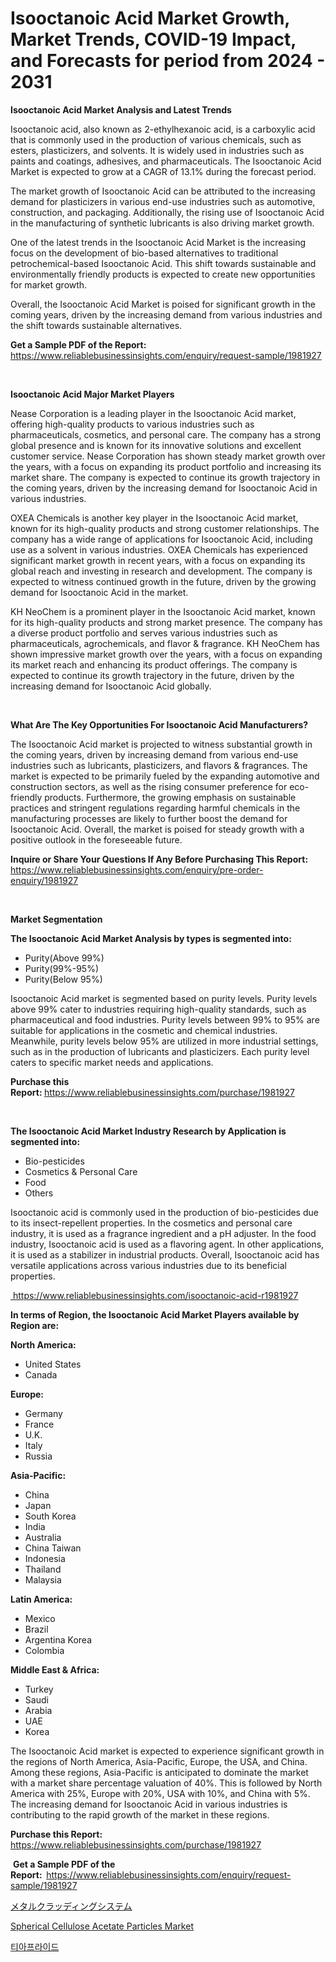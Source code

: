 <p><h1>Isooctanoic Acid Market Growth, Market Trends, COVID-19 Impact, and Forecasts for period from 2024 - 2031</h1></p><p><strong>Isooctanoic Acid Market Analysis and Latest Trends</strong></p>
<p><p>Isooctanoic acid, also known as 2-ethylhexanoic acid, is a carboxylic acid that is commonly used in the production of various chemicals, such as esters, plasticizers, and solvents. It is widely used in industries such as paints and coatings, adhesives, and pharmaceuticals. The Isooctanoic Acid Market is expected to grow at a CAGR of 13.1% during the forecast period.</p><p>The market growth of Isooctanoic Acid can be attributed to the increasing demand for plasticizers in various end-use industries such as automotive, construction, and packaging. Additionally, the rising use of Isooctanoic Acid in the manufacturing of synthetic lubricants is also driving market growth.</p><p>One of the latest trends in the Isooctanoic Acid Market is the increasing focus on the development of bio-based alternatives to traditional petrochemical-based Isooctanoic Acid. This shift towards sustainable and environmentally friendly products is expected to create new opportunities for market growth.</p><p>Overall, the Isooctanoic Acid Market is poised for significant growth in the coming years, driven by the increasing demand from various industries and the shift towards sustainable alternatives.</p></p>
<p><strong>Get a Sample PDF of the Report:&nbsp;</strong> <a href="https://www.reliablebusinessinsights.com/enquiry/request-sample/1981927">https://www.reliablebusinessinsights.com/enquiry/request-sample/1981927</a></p>
<p>&nbsp;</p>
<p><strong>Isooctanoic Acid Major Market Players</strong></p>
<p><p>Nease Corporation is a leading player in the Isooctanoic Acid market, offering high-quality products to various industries such as pharmaceuticals, cosmetics, and personal care. The company has a strong global presence and is known for its innovative solutions and excellent customer service. Nease Corporation has shown steady market growth over the years, with a focus on expanding its product portfolio and increasing its market share. The company is expected to continue its growth trajectory in the coming years, driven by the increasing demand for Isooctanoic Acid in various industries.</p><p>OXEA Chemicals is another key player in the Isooctanoic Acid market, known for its high-quality products and strong customer relationships. The company has a wide range of applications for Isooctanoic Acid, including use as a solvent in various industries. OXEA Chemicals has experienced significant market growth in recent years, with a focus on expanding its global reach and investing in research and development. The company is expected to witness continued growth in the future, driven by the growing demand for Isooctanoic Acid in the market.</p><p>KH NeoChem is a prominent player in the Isooctanoic Acid market, known for its high-quality products and strong market presence. The company has a diverse product portfolio and serves various industries such as pharmaceuticals, agrochemicals, and flavor & fragrance. KH NeoChem has shown impressive market growth over the years, with a focus on expanding its market reach and enhancing its product offerings. The company is expected to continue its growth trajectory in the future, driven by the increasing demand for Isooctanoic Acid globally.</p></p>
<p>&nbsp;</p>
<p><strong>What Are The Key Opportunities For Isooctanoic Acid Manufacturers?</strong></p>
<p><p>The Isooctanoic Acid market is projected to witness substantial growth in the coming years, driven by increasing demand from various end-use industries such as lubricants, plasticizers, and flavors & fragrances. The market is expected to be primarily fueled by the expanding automotive and construction sectors, as well as the rising consumer preference for eco-friendly products. Furthermore, the growing emphasis on sustainable practices and stringent regulations regarding harmful chemicals in the manufacturing processes are likely to further boost the demand for Isooctanoic Acid. Overall, the market is poised for steady growth with a positive outlook in the foreseeable future.</p></p>
<p><strong>Inquire or Share Your Questions If Any Before Purchasing This Report:</strong> <a href="https://www.reliablebusinessinsights.com/enquiry/pre-order-enquiry/1981927">https://www.reliablebusinessinsights.com/enquiry/pre-order-enquiry/1981927</a></p>
<p>&nbsp;</p>
<p><strong>Market Segmentation</strong></p>
<p><strong>The Isooctanoic Acid Market Analysis by types is segmented into:</strong></p>
<p><ul><li>Purity(Above 99%)</li><li>Purity(99%-95%)</li><li>Purity(Below 95%)</li></ul></p>
<p><p>Isooctanoic Acid market is segmented based on purity levels. Purity levels above 99% cater to industries requiring high-quality standards, such as pharmaceutical and food industries. Purity levels between 99% to 95% are suitable for applications in the cosmetic and chemical industries. Meanwhile, purity levels below 95% are utilized in more industrial settings, such as in the production of lubricants and plasticizers. Each purity level caters to specific market needs and applications.</p></p>
<p><strong>Purchase this Report:&nbsp;</strong><a href="https://www.reliablebusinessinsights.com/purchase/1981927">https://www.reliablebusinessinsights.com/purchase/1981927</a></p>
<p>&nbsp;</p>
<p><strong>The Isooctanoic Acid Market Industry Research by Application is segmented into:</strong></p>
<p><ul><li>Bio-pesticides</li><li>Cosmetics & Personal Care</li><li>Food</li><li>Others</li></ul></p>
<p><p>Isooctanoic acid is commonly used in the production of bio-pesticides due to its insect-repellent properties. In the cosmetics and personal care industry, it is used as a fragrance ingredient and a pH adjuster. In the food industry, Isooctanoic acid is used as a flavoring agent. In other applications, it is used as a stabilizer in industrial products. Overall, Isooctanoic acid has versatile applications across various industries due to its beneficial properties.</p></p>
<p><a href="https://www.reliablebusinessinsights.com/isooctanoic-acid-r1981927">&nbsp;https://www.reliablebusinessinsights.com/isooctanoic-acid-r1981927</a></p>
<p><strong>In terms of Region, the Isooctanoic Acid Market Players available by Region are:</strong></p>
<p>
    <p> <strong> North America: </strong>
        <ul>
            <li>United States</li>
            <li>Canada</li>
        </ul>
        </p> 
    <p> <strong> Europe: </strong>
        <ul>
            <li>Germany</li>
            <li>France</li>
            <li>U.K.</li>
            <li>Italy</li>
            <li>Russia</li>
        </ul>
        </p> 
    <p> <strong> Asia-Pacific: </strong>
        <ul>
            <li>China</li>
            <li>Japan</li>
            <li>South Korea</li>
            <li>India</li>
            <li>Australia</li>
            <li>China Taiwan</li>
            <li>Indonesia</li>
            <li>Thailand</li>
            <li>Malaysia</li>
        </ul>
        </p> 
    <p> <strong> Latin America: </strong>
        <ul>
            <li>Mexico</li>
            <li>Brazil</li>
            <li>Argentina Korea</li>
            <li>Colombia</li>
        </ul>
        </p> 
    <p> <strong> Middle East & Africa: </strong>
        <ul>
            <li>Turkey</li>
            <li>Saudi</li>
            <li>Arabia</li>
            <li>UAE</li>
            <li>Korea</li>
        </ul>
    </p>
    </p>
<p><p>The Isooctanoic Acid market is expected to experience significant growth in the regions of North America, Asia-Pacific, Europe, the USA, and China. Among these regions, Asia-Pacific is anticipated to dominate the market with a market share percentage valuation of 40%. This is followed by North America with 25%, Europe with 20%, USA with 10%, and China with 5%. The increasing demand for Isooctanoic Acid in various industries is contributing to the rapid growth of the market in these regions.</p></p>
<p><strong>Purchase this Report: </strong><a href="https://www.reliablebusinessinsights.com/purchase/1981927">https://www.reliablebusinessinsights.com/purchase/1981927</a></p>
<p>&nbsp;<strong>Get a Sample PDF of the Report:&nbsp;&nbsp;</strong><a href="https://www.reliablebusinessinsights.com/enquiry/request-sample/1981927">https://www.reliablebusinessinsights.com/enquiry/request-sample/1981927</a></p>
<p><strong></strong></p>
<p><p><a href="https://github.com/avbqbctihcbe2/Market-Research-Report-List-3/blob/main/95590383359.md">メタルクラッディングシステム</a></p><p><a href="https://github.com/rakibtthstu9900/Market-Research-Report-List-1/blob/main/spherical-cellulose-acetate-particles-market.md">Spherical Cellulose Acetate Particles Market</a></p><p><a href="https://github.com/hzumrdvas204296/Market-Research-Report-List-3/blob/main/66426037464.md">티아프라이드</a></p></p>